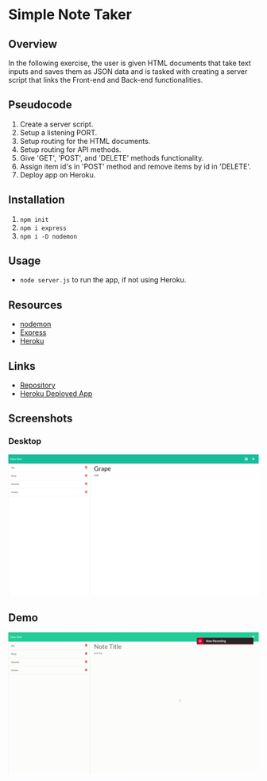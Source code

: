 # Simple Note Taker

## Overview
In the following exercise, the user is given HTML documents that take text inputs and saves them as JSON data and is tasked with creating a server script that links the Front-end and Back-end functionalities. 

## Pseudocode
1. Create a server script.
2. Setup a listening PORT.
3. Setup routing for the HTML documents.
4. Setup routing for API methods.
5. Give 'GET', 'POST', and 'DELETE' methods functionality.
6. Assign item id's in 'POST' method and remove items by id in 'DELETE'.
7. Deploy app on Heroku.

## Installation
1. ```npm init```
2. ```npm i express```
3. ```npm i -D nodemon```

## Usage
- ```node server.js``` to run the app, if not using Heroku.

## Resources
- [nodemon](https://www.npmjs.com/package/nodemon)
- [Express](https://www.tutorialspoint.com/expressjs/index.htm)
- [Heroku](https://www.heroku.com/home)

## Links
- [Repository](https://github.com/huirayj/note-taker)
- [Heroku Deployed App](https://note-taker-huirayj.herokuapp.com/)

## Screenshots
### Desktop
![Note Taker Desktop](./public/assets/media/screenshots/note-taker-desktop.png)

## Demo
![Note Taker Demo](./public/assets/media/demo/note-taker-demo.gif)

